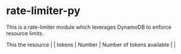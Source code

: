 # rate-limiter-py

This is a rate-limiter module which leverages DynamoDB to enforce resource limits.

This the resource                  |
| tokens         | Number    | Number of tokens available                                   |
| 
